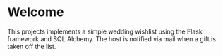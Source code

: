 # Welcome

This projects implements a simple wedding wishlist using the Flask
framework and SQL Alchemy.
The host is notified via mail when a gift is taken off the list.